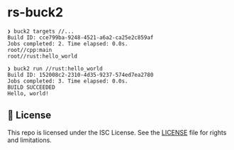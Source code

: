 # rs-buck2

```command
❯ buck2 targets //...
Build ID: cce799ba-9248-4521-a6a2-ca25e2c859af
Jobs completed: 2. Time elapsed: 0.0s.
root//cpp:main
root//rust:hello_world

❯ buck2 run //rust:hello_world
Build ID: 152008c2-2310-4d35-9237-574ed7ea2780
Jobs completed: 3. Time elapsed: 0.0s.
BUILD SUCCEEDED
Hello, world!
```

## 📄 License

This repo is licensed under the ISC License. See the [LICENSE](LICENSE) file for rights and limitations.
